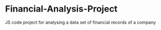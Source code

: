 # Financial-Analysis-Project
JS code project for analysing a data set of financial records of a company
